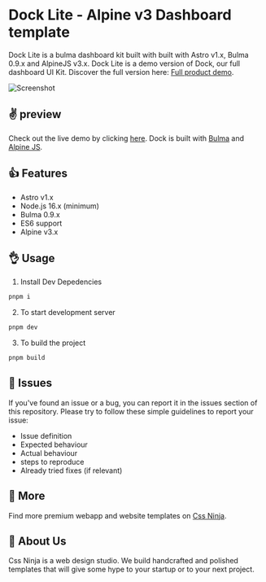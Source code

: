 # Dock Lite - Alpine v3 Dashboard template

Dock Lite is a bulma dashboard kit built with built with Astro v1.x, Bulma 0.9.x and AlpineJS v3.x. Dock Lite is a demo version of Dock, our full dashboard UI Kit. Discover the full version here: [Full product demo](https://dock.csssninja.io).

![Screenshot](https://media.cssninja.io/products/dock/product.png "Dock")

## ✌️ preview

Check out the live demo by clicking [here](https://dock-lite.cssninja.io/). 
Dock is built with [Bulma](https://bulma.io) and [Alpine JS](https://github.com/alpinejs/alpine).

## 👍 Features

* Astro v1.x
* Node.js 16.x (minimum)
* Bulma 0.9.x
* ES6 support
* Alpine v3.x

## 👌 Usage

1. Install Dev Depedencies

```sh
pnpm i
```

2. To start development server

```sh
pnpm dev
```

3. To build the project

```sh
pnpm build
```

## 🍔 Issues

If you've found an issue or a bug, you can report it in the issues section of this repository. Please try to follow these simple guidelines to report your issue:

* Issue definition
* Expected behaviour
* Actual behaviour
* steps to reproduce
* Already tried fixes (if relevant)

## 🎉 More

Find more premium webapp and website templates on [Css Ninja](https://cssninja.io/).

## 🚀 About Us

Css Ninja is a web design studio. We build handcrafted and polished templates that will give some hype to your startup or to your next project.



